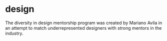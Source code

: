 # design


<p>The diversity in design mentorship program was created by Mariano Avila in an attempt to match underrepresented designers with strong mentors in the industry.</p>
